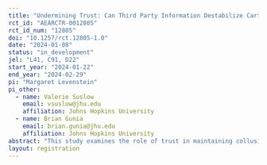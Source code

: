 ```yaml
---
title: "Undermining Trust: Can Third Party Information Destabilize Cartels"
rct_id: "AEARCTR-0012805"
rct_id_num: "12805"
doi: "10.1257/rct.12805-1.0"
date: "2024-01-08"
status: "in_development"
jel: "L41, C91, D22"
start_year: "2024-01-22"
end_year: "2024-02-29"
pi: "Margaret Levenstein"
pi_other:
  - name: Valerie Suslow
    email: vsuslow@jhu.edu
    affiliation: Johns Hopkins University
  - name: Brian Gunia
    email: brian.gunia@jhu.edu
    affiliation: Johns Hopkins University
abstract: "This study examines the role of trust in maintaining collusive stability. It includes a protocol designed to manipulate the extent to which the recipient of the information trusts the information."
layout: registration
---
```


